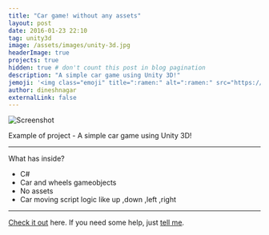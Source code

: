 ```yaml
---
title: "Car game! without any assets"
layout: post
date: 2016-01-23 22:10
tag: unity3d
image: /assets/images/unity-3d.jpg
headerImage: true
projects: true
hidden: true # don't count this post in blog pagination
description: "A simple car game using Unity 3D!"
jemoji: '<img class="emoji" title=":ramen:" alt=":ramen:" src="https://assets.github.com/images/icons/emoji/unicode/1f35c.png" height="20" width="20" align="absmiddle">'
author: dineshnagar
externalLink: false
---
```


![Screenshot](http://content.screencast.com/users/DineshNagarIT/folders/Jing/media/7a5f6dc1-60d7-42ad-8023-6cc2a1a77e50/2016-07-07_1138.png)

Example of project - A simple car game using Unity 3D!

---

What has inside?

- C#
- Car and wheels gameobjects
- No assets
- Car moving script logic like up ,down ,left ,right

---

[Check it out](https://github.com/dineshnagarit/dcar) here.
If you need some help, just [tell me](http://github.com/dineshnagarit).
